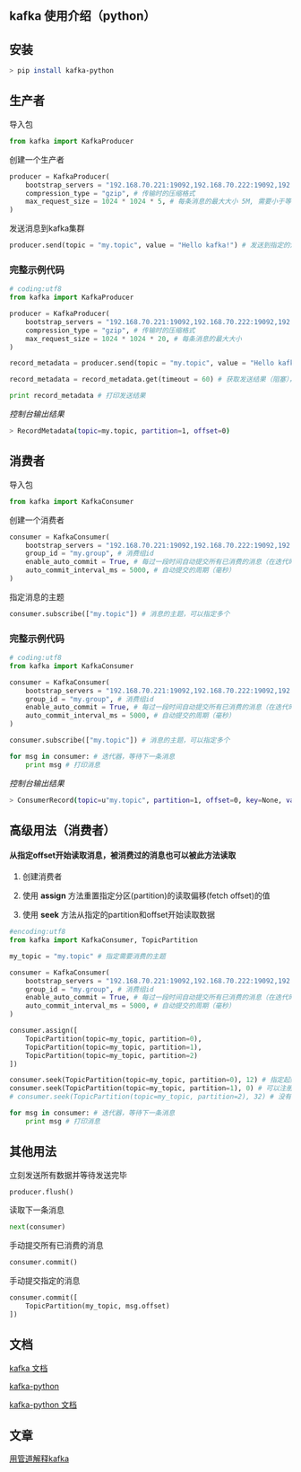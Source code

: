 
## kafka 使用介绍（python）

## 安装

```bash
> pip install kafka-python
```

## 生产者

导入包

```python
from kafka import KafkaProducer
```

创建一个生产者

```python
producer = KafkaProducer(
    bootstrap_servers = "192.168.70.221:19092,192.168.70.222:19092,192.168.70.223:19092", # kafka集群地址
    compression_type = "gzip", # 传输时的压缩格式
    max_request_size = 1024 * 1024 * 5, # 每条消息的最大大小 5M, 需要小于等于kafka集群的 fetch.max.size 配置项
)
```

发送消息到kafka集群

```python
producer.send(topic = "my.topic", value = "Hello kafka!") # 发送到指定的消息主题（异步，不阻塞）
```

### 完整示例代码

```python
# coding:utf8
from kafka import KafkaProducer

producer = KafkaProducer(
    bootstrap_servers = "192.168.70.221:19092,192.168.70.222:19092,192.168.70.223:19092", # kafka集群地址
    compression_type = "gzip", # 传输时的压缩格式
    max_request_size = 1024 * 1024 * 20, # 每条消息的最大大小
)

record_metadata = producer.send(topic = "my.topic", value = "Hello kafka!") # 发送到指定的消息主题（异步，不阻塞）

record_metadata = record_metadata.get(timeout = 60) # 获取发送结果（阻塞），超时时间为空则一直等待

print record_metadata # 打印发送结果

```

*控制台输出结果*

```bash
> RecordMetadata(topic=my.topic, partition=1, offset=0)
```

## 消费者

导入包

```python
from kafka import KafkaConsumer
```

创建一个消费者

```python
consumer = KafkaConsumer(
    bootstrap_servers = "192.168.70.221:19092,192.168.70.222:19092,192.168.70.223:19092", # kafka集群地址
    group_id = "my.group", # 消费组id
    enable_auto_commit = True, # 每过一段时间自动提交所有已消费的消息（在迭代时）
    auto_commit_interval_ms = 5000, # 自动提交的周期（毫秒）
)
```


指定消息的主题

```python
consumer.subscribe(["my.topic"]) # 消息的主题，可以指定多个
```

### 完整示例代码

```python
# coding:utf8
from kafka import KafkaConsumer

consumer = KafkaConsumer(
    bootstrap_servers = "192.168.70.221:19092,192.168.70.222:19092,192.168.70.223:19092", # kafka集群地址
    group_id = "my.group", # 消费组id
    enable_auto_commit = True, # 每过一段时间自动提交所有已消费的消息（在迭代时提交）
    auto_commit_interval_ms = 5000, # 自动提交的周期（毫秒）
)

consumer.subscribe(["my.topic"]) # 消息的主题，可以指定多个

for msg in consumer: # 迭代器，等待下一条消息
    print msg # 打印消息

```

*控制台输出结果*

```bash
> ConsumerRecord(topic=u"my.topic", partition=1, offset=0, key=None, value="Hello kafka!")
```

## 高级用法（消费者）

#### 从指定offset开始读取消息，被消费过的消息也可以被此方法读取

1. 创建消费者

2. 使用 **assign** 方法重置指定分区(partition)的读取偏移(fetch offset)的值

3. 使用 **seek** 方法从指定的partition和offset开始读取数据

```python
#encoding:utf8
from kafka import KafkaConsumer, TopicPartition

my_topic = "my.topic" # 指定需要消费的主题

consumer = KafkaConsumer(
    bootstrap_servers = "192.168.70.221:19092,192.168.70.222:19092,192.168.70.223:19092", # kafka集群地址
    group_id = "my.group", # 消费组id
    enable_auto_commit = True, # 每过一段时间自动提交所有已消费的消息（在迭代时提交）
    auto_commit_interval_ms = 5000, # 自动提交的周期（毫秒）
)

consumer.assign([
    TopicPartition(topic=my_topic, partition=0),
    TopicPartition(topic=my_topic, partition=1),
    TopicPartition(topic=my_topic, partition=2)
])

consumer.seek(TopicPartition(topic=my_topic, partition=0), 12) # 指定起始offset为12
consumer.seek(TopicPartition(topic=my_topic, partition=1), 0) # 可以注册多个分区，此分区从第一条消息开始接收
# consumer.seek(TopicPartition(topic=my_topic, partition=2), 32) # 没有注册的分区上的消息不会被消费

for msg in consumer: # 迭代器，等待下一条消息
    print msg # 打印消息

```

## 其他用法

立刻发送所有数据并等待发送完毕

```python
producer.flush()
```

读取下一条消息

```python
next(consumer)
```

手动提交所有已消费的消息

```python
consumer.commit()
```

手动提交指定的消息

```python
consumer.commit([
    TopicPartition(my_topic, msg.offset)
])
```

## 文档

[kafka 文档](http://kafka.apache.org/documentation.html)

[kafka-python](https://github.com/dpkp/kafka-python)

[kafka-python 文档](http://kafka-python.readthedocs.io/en/master/apidoc/KafkaConsumer.html)

## 文章

[用管道解释kafka](http://zqhxuyuan.github.io/2016/01/05/2016-01-05-Kafka-Unix/)



